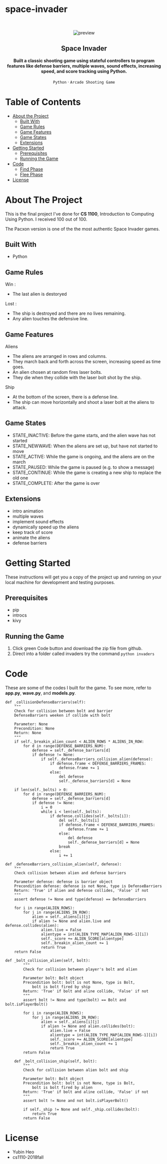 # space-invader



<!-- PROJECT LOGO -->
<br />
<p align="center">
    <img src="images/preview.jpg" alt="preview">
</p>

<h2 align="center">Space Invader</h2>

<p align="center">
<strong>Built a classic shooting game using stateful controllers to program features like defense barriers, multiple waves, sound effects, increasing speed, and score tracking using Python.</strong>
<br />
<br />
<code>Python</code>
·
<code>Arcade Shooting Game</code>
</p>


<!-- TABLE OF CONTENTS -->
# Table of Contents

* [About the Project](#about-the-project)
  * [Built With](#built-with)
  * [Game Rules](#game-rules)
  * [Game Features](#game-features)
  * [Game States](#game-state)
  * [Extensions](#extensions)
* [Getting Started](#getting-started)
  * [Prerequisites](#prerequisites)
  * [Running the Game](#running-the-game)
* [Code](#code)
  * [Find Phase](#find-phase)
  * [Flee Phase](#flee-phase)
* [License](#license)


<!-- ABOUT THE PROJECT -->
# About The Project

This is the final project I've done for **CS 1100**, Introduction to Computing Using Python. I received 100 out of 100. 

The Pacxon version is one of the the most authentic Space Invader games. 

## Built With

* Python

## Game Rules

Win : 
* The last alien is destoryed

Lost :
* The ship is destroyed and there are no lives remaining.
* Any alien touches the defensive line.

## Game Features

Aliens
* The aliens are arranged in rows and columns.
* They march back and forth across the screen, increasing speed as time goes.
* An alien chosen at random fires laser bolts. 
* They die when they collide with the laser bolt shot by the ship.

Ship
* At the bottom of the screen, there is a defense line.
* The ship can move horizontally and shoot a laser bolt at the aliens to attack. 

## Game States

* STATE_INACTIVE: Before the game starts, and the alien wave has not started
* STATE_NEWWAVE: When the aliens are set up, but have not started to move
* STATE_ACTIVE: While the game is ongoing, and the aliens are on the march
* STATE_PAUSED: While the game is paused (e.g. to show a message)
* STATE_CONTINUE: While the game is creating a new ship to replace the old one
* STATE_COMPLETE: After the game is over

## Extensions

* intro animation
* multiple waves
* implement sound effects
* dynamically speed up the aliens
* keep track of score
* animate the aliens
* defense barriers


<!-- GETTING STARTED -->
# Getting Started

These instructions will get you a copy of the project up and running on your local machine for development and testing purposes.


## Prerequisites

* pip
* introcs
* kivy


## Running the Game

1. Click green Code button and download the zip file from github. 
2. Direct into a folder called invaders try the command ```python invaders```


<!-- CODE -->
# Code

These are some of the codes I built for the game. To see more, refer to **app.py**, **wave.py**, and **models.py**.


```
def _collisionDefenseBarriers(self):
    """
    Check for collision between bolt and barrier
    DefenseBarriers weeken if collide with bolt

    Parameter: None
    Precondition: None
    Return: None
    """
    if self._breakin_alien_count < ALIEN_ROWS * ALIENS_IN_ROW:
        for d in range(DEFENSE_BARRIERS_NUM):
            defense = self._defense_barriers[d]
            if defense != None:
                if self._defenseBarriers_collision_alien(defense):
                    if defense.frame < DEFENSE_BARRIERS_FRAMES:
                        defense.frame += 1
                    else:
                        del defense
                        self._defense_barriers[d] = None

    if len(self._bolts) > 0:
        for d in range(DEFENSE_BARRIERS_NUM):
            defense = self._defense_barriers[d]
            if defense != None:
                i = 0
                while i < len(self._bolts):
                    if defense.collides(self._bolts[i]):
                        del self._bolts[i]
                        if defense.frame < DEFENSE_BARRIERS_FRAMES:
                            defense.frame += 1
                        else:
                            del defense
                            self._defense_barriers[d] = None
                        break
                    else:
                        i += 1

def _defenseBarriers_collision_alien(self, defense):
    """
    Check collision between alien and defense barriers

    Parameter defense: defense is barrier object
    Precondition defense: defense is not None, type is DefenseBarriers
    Return: 'True' if alien and defense collides, 'False' if not
    """
    assert defense != None and type(defense) == DefenseBarriers

    for i in range(ALIEN_ROWS):
        for j in range(ALIENS_IN_ROW):
            alien = self._aliens[i][j]
            if alien != None and alien.live and defense.collides(alien):
                alien.live = False
                alientype = int(ALIEN_TYPE_MAP[ALIEN_ROWS-1][i])
                self._score += ALIEN_SCORE[alientype]
                self._breakin_alien_count += 1
                return True
    return False
```

```
def _bolt_collision_alien(self, bolt):
        """
        Check for collision between player's bolt and alien

        Parameter bolt: Bolt object
        Precondition bolt: bolt is not None, type is Bolt,
            bolt is bolt fired by ship
        Return: 'True' if bolt and aline collide, 'False' if not
        """
        assert bolt != None and type(bolt) == Bolt and bolt.isPlayerBolt()

        for i in range(ALIEN_ROWS):
            for j in range(ALIENS_IN_ROW):
                alien = self._aliens[i][j]
                if alien != None and alien.collides(bolt):
                    alien.live = False
                    alientype = int(ALIEN_TYPE_MAP[ALIEN_ROWS-1][i])
                    self._score += ALIEN_SCORE[alientype]
                    self._breakin_alien_count += 1
                    return True
        return False

    def _bolt_collision_ship(self, bolt):
        """
        Check for collision between alien bolt and ship

        Parameter bolt: Bolt object
        Precondition bolt: bolt is not None, type is Bolt,
            bolt is bolt fired by alien
        Return: 'True' if bolt and aline collide, 'False' if not
        """
        assert bolt != None and not bolt.isPlayerBolt()

        if self._ship != None and self._ship.collides(bolt):
            return True
        return False
```


<!-- LICENSE -->
# License

- Yubin Heo
- cs1110-2018fall
